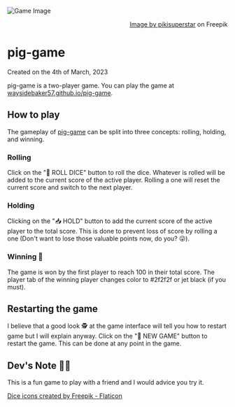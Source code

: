 ![Game Image](https://raw.githubusercontent.com/WaysideBaker57/pig-game/main/img/19953639_6195678.jpeg "Two dice")
<div align="right"><a href="https://www.freepik.com/free-vector/3d-rendering-dices-illustration_19953639.htm#query=dice&position=2&from_view=search&track=sph">Image by pikisuperstar</a> on Freepik</div>

# pig-game
Created on the 4th of March, 2023

pig-game is a two-player game. You can play the game at <a href="https://waysidebaker57.github.io/pig-game">waysidebaker57.github.io/pig-game</a>.
## How to play
The gameplay of <a href="https://github.com/WaysideBaker57/pig-game/">pig-game</a> can be split into three concepts: rolling, holding, and winning.

### Rolling
Click on the "🎲 ROLL DICE" button to roll the dice. Whatever is rolled will be added to the current score of the active player.
Rolling a one will reset the current score and switch to the next player.

### Holding
Clicking on the "📥 HOLD" button to add the current score of the active player to the total score. This is done to prevent loss of score by rolling a one (Don't want to lose those valuable points now, do you? 😜).

### Winning 🎉
The game is won by the first player to reach 100 in their total score. The player tab of the winning player changes color to #2f2f2f or jet black (if you must).

## Restarting the game
I believe that a good look 🕵 at the game interface will tell you how to restart game but I will explain anyway.
Click on the "🔄 NEW GAME" button to restart the game. This can be done at any point in the game.

## Dev's Note 👨‍💻
This is a fun game to play with a friend and I would advice you try it.

<a href="https://www.flaticon.com/free-icons/dice" title="dice icons">Dice icons created by Freepik - Flaticon</a>

